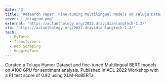 ```yaml
---
date: '3'
title: 'Research Paper: Fine-tuning Multilingual Models on Telugu Dataset'
cover: './diagram.png'
external: 'https://aclanthology.org/2022.dravidianlangtech-1.2/'
cta: 'https://aclanthology.org/2022.dravidianlangtech-1.2/'
tech:
  - PyTorch
  - Transformers
  - Web Scraping
  - HuggingFace
---
```

Curated a Telugu Humor Dataset and fine-tuned Multilingual BERT models on A100 GPU for sentiment analysis. Published in ACL 2022 Workshop with a F1 test score of 0.82 using XLM-RoBERTa.